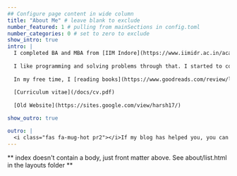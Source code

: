 ```yaml
---
## Configure page content in wide column
title: "About Me" # leave blank to exclude
number_featured: 1 # pulling from mainSections in config.toml
number_categories: 0 # set to zero to exclude
show_intro: true
intro: |
  I completed BA and MBA from [IIM Indore](https://www.iimidr.ac.in/academic-programmes/five-year-integrated-programme-in-management-ipm/) in April 2021. I was an [ERASMUS+](https://ec.europa.eu/programmes/erasmus-plus/node_en) exchange student at the [University of Latvia (Latvijas Universitate)](https://www.lu.lv/en/) between Feb-Jun 2019. I completed my schooling at [Sainik School Tilaiya](https://www.sainikschooltilaiya.org) in 2016.
  
  I like programming and solving problems through that. I started to code in C/C++, but over time picked up R. I know the basics of Java and HTML. R, these days, happens to be my go-to language. Apart from mathematics and statistics, I am also fond of philosophy, political economics and sociology.
  
  In my free time, I [reading books](https://www.goodreads.com/review/list/66858367-harshvardhan?shelf=%23ALL%23), participate in adventure sports and lift my spirits with Calvin and Hobbes. I like Bollywood music and my playlist of [Classical Hindi Music](https://open.spotify.com/playlist/2n6mpS4UvR3bXIpF1mrTFX?si=1ff29dd310e44d8f) is quite popular.
  
  [Curriculum vitae](/docs/cv.pdf)
  
  [Old Website](https://sites.google.com/view/harsh17/)

show_outro: true

outro: |
  <i class="fas fa-mug-hot pr2"></i>If my blog has helped you, you can [buy me a coffee](https://ko-fi.com/harsh17)!
---
```


** index doesn't contain a body, just front matter above.
See about/list.html in the layouts folder **
